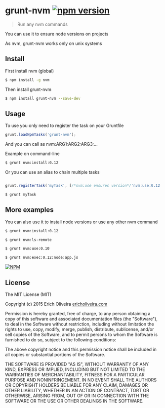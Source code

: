 # grunt-nvm      [![npm version](https://badge.fury.io/js/grunt-nvm.svg)](http://badge.fury.io/js/grunt-nvm)

> Run any nvm commands

You can use it to ensure node versions on projects

As nvm, grunt-nvm works only on unix systems


## Install

First install nvm (global)

```sh
$ npm install -g nvm
```

Then install grunt-nvm

```sh
$ npm install grunt-nvm --save-dev
```

## Usage

To use you only need to register the task on your Gruntfile

```js
grunt.loadNpmTasks('grunt-nvm');

```

And you can call as nvm:ARG1:ARG2:ARG3:...


Example on command-line

```sh
$ grunt nvm:install:0.12
```

Or you can use an alias to chain multiple tasks

```js

grunt.registerTask('myTask', [/*nvm:use ensures version*/'nvm:use:0.12' /*,some other tasks*/]);

```

```sh
$ grunt myTask
```

## More examples

You can also use it to install node versions or use any other nvm command


```sh
$ grunt nvm:install:0.12
```

```sh
$ grunt nvm:ls-remote
```

```sh
$ grunt nvm:use:0.10
```

```sh
$ grunt nvm:exec:0.12:node:app.js
```

[![NPM](https://nodei.co/npm/grunt-nvm.png?downloads=true&downloadRank=true&stars=true)](https://nodei.co/npm/grunt-nvm/)

## License

The MIT License (MIT)

Copyright (c) 2015 Erich Oliveira [ericholiveira.com](http://ericholiveira.com)

Permission is hereby granted, free of charge, to any person obtaining a copy
of this software and associated documentation files (the "Software"), to deal
in the Software without restriction, including without limitation the rights
to use, copy, modify, merge, publish, distribute, sublicense, and/or sell
copies of the Software, and to permit persons to whom the Software is
furnished to do so, subject to the following conditions:

The above copyright notice and this permission notice shall be included in
all copies or substantial portions of the Software.

THE SOFTWARE IS PROVIDED "AS IS", WITHOUT WARRANTY OF ANY KIND, EXPRESS OR
IMPLIED, INCLUDING BUT NOT LIMITED TO THE WARRANTIES OF MERCHANTABILITY,
FITNESS FOR A PARTICULAR PURPOSE AND NONINFRINGEMENT. IN NO EVENT SHALL THE
AUTHORS OR COPYRIGHT HOLDERS BE LIABLE FOR ANY CLAIM, DAMAGES OR OTHER
LIABILITY, WHETHER IN AN ACTION OF CONTRACT, TORT OR OTHERWISE, ARISING FROM,
OUT OF OR IN CONNECTION WITH THE SOFTWARE OR THE USE OR OTHER DEALINGS IN
THE SOFTWARE.
